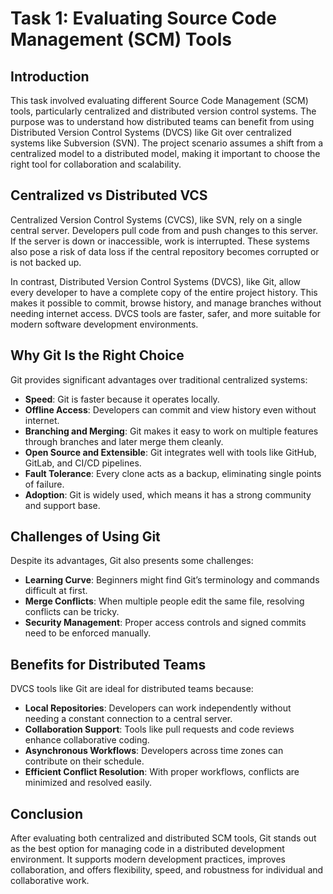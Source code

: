 # Task 1: Evaluating Source Code Management (SCM) Tools

## Introduction

This task involved evaluating different Source Code Management (SCM) tools, particularly centralized and distributed version control systems. The purpose was to understand how distributed teams can benefit from using Distributed Version Control Systems (DVCS) like Git over centralized systems like Subversion (SVN). The project scenario assumes a shift from a centralized model to a distributed model, making it important to choose the right tool for collaboration and scalability.

## Centralized vs Distributed VCS

Centralized Version Control Systems (CVCS), like SVN, rely on a single central server. Developers pull code from and push changes to this server. If the server is down or inaccessible, work is interrupted. These systems also pose a risk of data loss if the central repository becomes corrupted or is not backed up.

In contrast, Distributed Version Control Systems (DVCS), like Git, allow every developer to have a complete copy of the entire project history. This makes it possible to commit, browse history, and manage branches without needing internet access. DVCS tools are faster, safer, and more suitable for modern software development environments.

## Why Git Is the Right Choice

Git provides significant advantages over traditional centralized systems:

- **Speed**: Git is faster because it operates locally.
- **Offline Access**: Developers can commit and view history even without internet.
- **Branching and Merging**: Git makes it easy to work on multiple features through branches and later merge them cleanly.
- **Open Source and Extensible**: Git integrates well with tools like GitHub, GitLab, and CI/CD pipelines.
- **Fault Tolerance**: Every clone acts as a backup, eliminating single points of failure.
- **Adoption**: Git is widely used, which means it has a strong community and support base.

## Challenges of Using Git

Despite its advantages, Git also presents some challenges:

- **Learning Curve**: Beginners might find Git’s terminology and commands difficult at first.
- **Merge Conflicts**: When multiple people edit the same file, resolving conflicts can be tricky.
- **Security Management**: Proper access controls and signed commits need to be enforced manually.

## Benefits for Distributed Teams

DVCS tools like Git are ideal for distributed teams because:

- **Local Repositories**: Developers can work independently without needing a constant connection to a central server.
- **Collaboration Support**: Tools like pull requests and code reviews enhance collaborative coding.
- **Asynchronous Workflows**: Developers across time zones can contribute on their schedule.
- **Efficient Conflict Resolution**: With proper workflows, conflicts are minimized and resolved easily.

## Conclusion

After evaluating both centralized and distributed SCM tools, Git stands out as the best option for managing code in a distributed development environment. It supports modern development practices, improves collaboration, and offers flexibility, speed, and robustness for individual and collaborative work.


